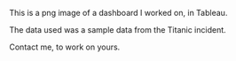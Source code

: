 This is a png image of a dashboard I worked on, in Tableau.

The data used was a sample data from the Titanic incident.

Contact me, to work on yours.
